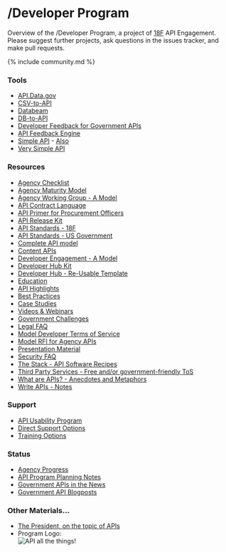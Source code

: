 /Developer Program
=============

Overview of the /Developer Program, a project of [18F](http://18f.gsa.gov) API Engagement.  Please suggest further projects, ask questions in the issues tracker, and make pull requests.  

{% include community.md %}

### Tools 
* [API.Data.gov](http://api.data.gov)  
* [CSV-to-API](http://labs.data.gov/#csv-to-api)  
* [Databeam](http://labs.data.gov/#data-beam)  
* [DB-to-API](http://labs.data.gov/#db-to-api)  
* [Developer Feedback for Government APIs](https://github.com/GSA/Developer-Feedback-for-Government-APIs)
* [API Feedback Engine](https://github.com/GSA/Developer-Feedback-for-Government-APIs)
* [Simple API](http://labs.data.gov/#simple-api) - [Also](https://github.com/GSA-Simple-API)
* [Very Simple API](https://github.com/GSA/Very-Simple-API)


### Resources 
* [Agency Checklist](https://github.com/18F/API-All-the-X/blob/master/resources/agency_checklist.md)
* [Agency Maturity Model](https://github.com/18F/API-All-the-X/blob/master/resources/agency_maturity_model.md)
* [Agency Working Group - A Model](https://github.com/18F/API-All-the-X/blob/master/resources/agency_working_group-a_model.md)
* [API Contract Language](https://github.com/18F/API-All-the-X/blob/master/collaboration/procurement_language.md)
 * [API Primer for Procurement Officers](https://github.com/18F/API-All-the-X/blob/master/resources/api_primer_for_procurement_officers.md)
* [API Release Kit](https://github.com/18F/API-All-the-X/blob/master/api_release_kit.md)
* [API Standards - 18F](https://github.com/18F/api-standards)  
* [API Standards - US Government](https://github.com/GSA/API-Resources/blob/master/API_Standards/US_Government_API_Standards.md)
* [Complete API model](https://github.com/18F/API-All-the-X/blob/master/resources/complete_API_model.md)
* [Content APIs](https://github.com/GSA/.Gov-Content-as-an-API)
* [Developer Engagement - A Model](https://github.com/18F/API-All-the-X/blob/master/resources/developer_engagement-a_model.md)
* [Developer Hub Kit](https://github.com/18F/API-All-the-X/blob/master/developer_hub_kit.md)
* [Developer Hub - Re-Usable Template](https://github.com/gbinal/Developer-Hub-in-a-Box)
* [Education](https://github.com/18F/API-All-the-X/tree/master/education)
 * [API Highlights](https://github.com/18F/API-All-the-X/blob/master/collaboration/api_highlights.md)
 * [Best Practices](https://github.com/18F/API-All-the-X/blob/master/best_practices.md)
 * [Case Studies](https://github.com/18F/API-All-the-X/tree/master/education/case_studies)
 * [Videos & Webinars](https://github.com/18F/API-All-the-X/blob/master/education/videos_and_webinars.md)
* [Government Challenges](https://github.com/18F/API-All-the-X/blob/master/collaboration/government_challenges_with_apis.md)
* [Legal FAQ](https://github.com/18F/API-All-the-X/blob/master/resources/legal_FAQ.md)
* [Model Developer Terms of Service](https://github.com/GSA/API-Resources/tree/master/developer_tos)
* [Model RFI for Agency APIs](https://github.com/18F/API-All-the-X/blob/master/resources/model_RFI_for_agency_APIs.md)
* [Presentation Material](https://github.com/18F/API-All-the-X/blob/master/resources/presentation_material.md)
* [Security FAQ](https://github.com/18F/API-All-the-X/blob/master/resources/legal_FAQ.md)
* [The Stack - API Software Recipes](https://github.com/18F/API-All-the-X/blob/master/collaboration/api_recipes.md)
* [Third Party Services - Free and/or government-friendly ToS](https://github.com/18F/API-All-the-X/blob/master/resources/third_party_services.md)
* [What are APIs? - Anecdotes and Metaphors](https://github.com/18F/API-All-the-X/blob/master/resources/what_are_APIs-anecdotes_and_metaphors.md)
* [Write APIs - Notes](https://github.com/18F/API-All-the-X/blob/master/collaboration/write_apis-notes.md)

### Support
* [API Usability Program](https://github.com/18F/API-Usability-Testing)
* [Direct Support Options](https://github.com/18F/API-All-the-X/blob/master/agency_support.md)
* [Training Options](https://github.com/18F/API-All-the-X/blob/master/api_training.md)

### Status  
* [Agency Progress](https://github.com/GSA/slash-developer-pages)
* [API Program Planning Notes](https://github.com/18F/API-All-the-X/wiki/API-Program-Vision)
* [Government APIs in the News](https://github.com/18F/API-All-the-X/blob/master/collaboration/gov_apis_in_the_news.md)
* [Government API Blogposts](https://github.com/18F/API-All-the-X/blob/master/collaboration/government_api_blogposts.md)


### Other Materials...

* [The President, on the topic of APIs](http://www.youtube.com/watch?feature=player_detailpage&v=nBarMWcYdAA#t=3m10s)
* Program Logo:  
![API all the things!](https://f.cloud.github.com/assets/633088/2463720/d1b92fe0-af8e-11e3-955c-607cc04e94ce.png)


